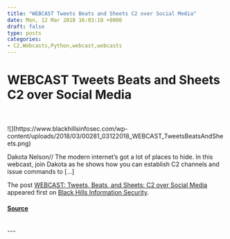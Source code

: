 ```yaml
---
title: "WEBCAST Tweets Beats and Sheets C2 over Social Media"
date: Mon, 12 Mar 2018 16:03:18 +0000
draft: false
type: posts
categories: 
- C2,Webcasts,Python,webcast,webcasts
---
```

# WEBCAST Tweets Beats and Sheets C2 over Social Media

<br/>

<br/>
![](https://www.blackhillsinfosec.com/wp-content/uploads/2018/03/00281_03122018_WEBCAST_TweetsBeatsAndSheets.png)

Dakota Nelson// The modern internet’s got a lot of places to hide. In this webcast, join Dakota as he shows how you can establish C2 channels and issue commands to \[…\]

The post [WEBCAST: Tweets, Beats, and Sheets: C2 over Social Media](https://www.blackhillsinfosec.com/webcast-tweets-beats-and-sheets-c2-over-social-media/) appeared first on [Black Hills Information Security](https://www.blackhillsinfosec.com).

#### [Source](https://www.blackhillsinfosec.com/webcast-tweets-beats-and-sheets-c2-over-social-media/)

<br/>
---
